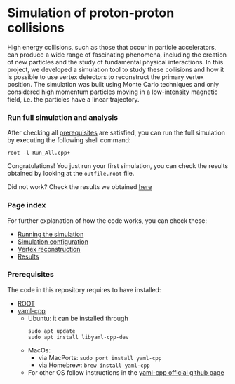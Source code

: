 # Simulation of proton-proton collisions
High energy collisions, such as those that occur in particle accelerators, can produce a wide range of fascinating phenomena, including the creation of new particles and the study of fundamental physical interactions. In this project, we developed a simulation tool to study these collisions and how it is possible to use vertex detectors to reconstruct the primary vertex position. The simulation was built using Monte Carlo techniques and only considered high momentum particles moving in a low-intensity magnetic field, i.e. the particles have a linear trajectory.


### Run full simulation and analysis
After checking all [prerequisites](#prerequisites) are satisfied, you can run the full simulation by executing the following shell command:
```
root -l Run_All.cpp+
```
Congratulations! You just run your first simulation, you can check the results obtained by looking at the `outfile.root` file.

Did not work? Check the results we obtained [here](Results.md)

### Page index
For further explanation of how the code works, you can check these:
- [Running the simulation](Simulation.md)
- [Simulation configuration](Settings.md)
- [Vertex reconstruction](Vertexing.md)
- [Results](Results.md)

### Prerequisites
The code in this repository requires to have installed:
- [ROOT](https://root.cern/)
- [yaml-cpp](https://github.com/jbeder/yaml-cpp)
    - Ubuntu: it can be installed through 
        ```
        sudo apt update 
        sudo apt install libyaml-cpp-dev
        ```
    - MacOs: 
        - via MacPorts: `sudo port install yaml-cpp`
        - via Homebrew: `brew install yaml-cpp`
    - For other OS follow instructions in the [yaml-cpp official github page](https://github.com/jbeder/yaml-cpp)


